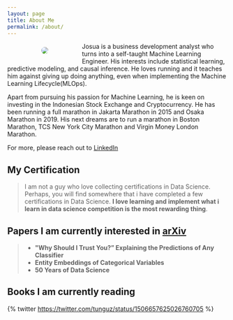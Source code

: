 ```yaml
---
layout: page
title: About Me
permalink: /about/
---
```


<div style="width:30%; float:left; padding: 10px" align="center">
    <img style="border: 0px solid gray;border-radius: 20px;-moz-border-radius: 20px;-khtml-border-radius: 20px;-webkit-border-radius: 20px;" 
     src="{{site.baseurl}}/images/josua.jpg"/>
</div>
Josua is a business development analyst who turns into a self-taught Machine Learning Engineer. His interests include statistical learning, predictive modeling, and causal inference.
He loves running and it teaches him against giving up doing anything, even when implementing the Machine Learning Lifecycle(MLOps).

Apart from pursuing his passion for Machine Learning, he is keen on investing in the Indonesian Stock Exchange and Cryptocurrency. He has been running a full marathon in Jakarta Marathon in 2015 and Osaka Marathon in 2019. His next dreams are to run a marathon in Boston Marathon, TCS New York City Marathon and Virgin Money London Marathon.

For more, please reach out to [LinkedIn](https://www.linkedin.com/in/josuanaiborhu/)

## My Certification
> I am not a guy who love collecting certifications in Data Science. Perhaps, you will find somewhere that i have completed a few certifications in Data Science. 
**I love learning and implement what i learn in data science competition is the most rewarding thing**. 

## Papers I am currently interested in [arXiv](https://arxiv.org/)
 > - **"Why Should I Trust You?” Explaining the Predictions of Any Classifier**
 > - **Entity Embeddings of Categorical Variables**
 > - **50 Years of Data Science**

## Books I am currently reading

{% twitter https://twitter.com/tunguz/status/1506657625026760705 %}

